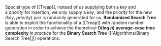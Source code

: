 Special type of [[Treap]], instead of us supplying both a _key_ and a _priority_ for insertion, we only supply a _key_, and the _priority_ for the new (_key_, _priority_) pair is randomly generated for us.
**Randomized Search Tree** is able to exploit the functionality of a [[Treap]] with random number generation in order to achieve the theoretical 
**O(log _n_) average-case time complexity** _in practice_ for the **Binary Search Tree** ([[Algorithms/Binary Search Tree]]]) operations.

